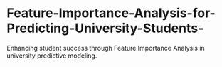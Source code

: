 # Feature-Importance-Analysis-for-Predicting-University-Students-
 Enhancing student success through Feature Importance Analysis in university predictive modeling.

